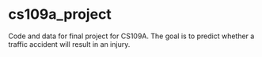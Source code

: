 # cs109a_project

Code and data for final project for CS109A. The goal is to predict whether a traffic accident will result in an injury. 
